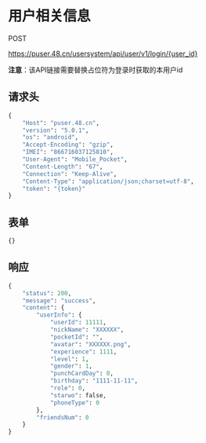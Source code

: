# 用户相关信息

POST

https://puser.48.cn/usersystem/api/user/v1/login/{user_id}

**注意**：该API链接需要替换占位符为登录时获取的本用户id

## 请求头

```python
{
    "Host": "puser.48.cn",
    "version": "5.0.1",
    "os": "android",
    "Accept-Encoding": "gzip",
    "IMEI": "866716037125810",
    "User-Agent": "Mobile_Pocket",
    "Content-Length": "67",
    "Connection": "Keep-Alive",
    "Content-Type": "application/json;charset=utf-8",
    "token": "{token}"
}
```

## 表单

```python
{}
```

## 响应

```python
{
	"status": 200,
	"message": "success",
	"content": {
		"userInfo": {
			"userId": 11111,
			"nickName": "XXXXXX",
			"pocketId": "",
			"avatar": "XXXXXX.png",
			"experience": 1111,
			"level": 1,
			"gender": 1,
			"punchCardDay": 0,
			"birthday": "1111-11-11",
			"role": 0,
			"starwo": false,
			"phoneType": 0
		},
		"friendsNum": 0
	}
}
```
